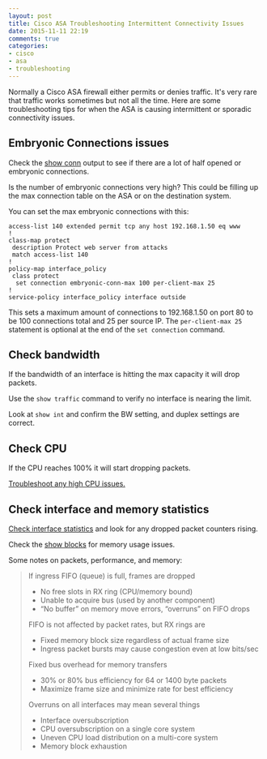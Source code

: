 ```yaml
---
layout: post
title: Cisco ASA Troubleshooting Intermittent Connectivity Issues
date: 2015-11-11 22:19
comments: true
categories:
- cisco
- asa
- troubleshooting
---
```

Normally a Cisco ASA firewall either permits or denies traffic. It's very rare that traffic works sometimes but not all the time. Here are some troubleshooting tips for when the ASA is causing intermittent or sporadic connectivity issues.

## Embryonic Connections issues
Check the [show conn](/understanding-cisco-asa-connection-flags/) output to see if there are a lot of half opened or embryonic connections.

Is the number of embryonic connections very high? This could be filling up the max connection table on the ASA or on the destination system. 

You can set the max embryonic connections with this:

```
access-list 140 extended permit tcp any host 192.168.1.50 eq www
!
class-map protect
 description Protect web server from attacks
 match access-list 140
!
policy-map interface_policy
 class protect
  set connection embryonic-conn-max 100 per-client-max 25
!
service-policy interface_policy interface outside
```

This sets a maximum amount of connections to 192.168.1.50 on port 80 to be 100 connections total and 25 per source IP. The `per-client-max 25` statement is optional at the end of the `set connection` command.

## Check bandwidth
If the bandwidth of an interface is hitting the max capacity it will drop packets. 

Use the `show traffic` command to verify no interface is nearing the limit.

Look at `show int` and confirm the BW setting, and duplex settings are correct. 


## Check CPU
If the CPU reaches 100% it will start dropping packets.

[Troubleshoot any high CPU issues.](/troubleshooting-high-cpu-on-a-cisco-asa)


## Check interface and memory statistics
[Check interface statistics](/understanding-cisco-asa-interface-counters-and-statistics/) and look for any dropped packet counters rising.

Check the [show blocks](/cisco-asa-understanding-the-show-blocks-command/) for memory usage issues.

Some notes on packets, performance, and memory:

> If ingress FIFO (queue) is full, frames are dropped
> 
> - No free slots in RX ring (CPU/memory bound)
> - Unable to acquire bus (used by another component)
> - “No buffer” on memory move errors, “overruns” on FIFO drops
> 
> 
> FIFO is not affected by packet rates, but RX rings are
> 
> - Fixed memory block size regardless of actual frame size
> - Ingress packet bursts may cause congestion even at low bits/sec
> 
> Fixed bus overhead for memory transfers
> 
> - 30% or 80% bus efficiency for 64 or 1400 byte packets
> - Maximize frame size and minimize rate for best efficiency
> 
> Overruns on all interfaces may mean several things
> 
> - Interface oversubscription
> - CPU oversubscription on a single core system
> - Uneven CPU load distribution on a multi-core system
> - Memory block exhaustion

